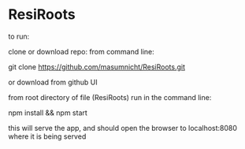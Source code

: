 # ResiRoots

to run:

clone or download repo:
from command line: 

git clone https://github.com/masumnicht/ResiRoots.git

or download from github UI

from root directory of file (ResiRoots)
run in the command line:

npm install && npm start

this will serve the app, and should open the browser to localhost:8080 where it is being served
